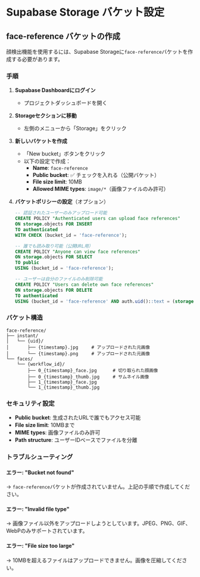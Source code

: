 # Supabase Storage バケット設定

## face-reference バケットの作成

顔検出機能を使用するには、Supabase Storageに`face-reference`バケットを作成する必要があります。

### 手順

1. **Supabase Dashboardにログイン**
   - プロジェクトダッシュボードを開く

2. **Storageセクションに移動**
   - 左側のメニューから「Storage」をクリック

3. **新しいバケットを作成**
   - 「New bucket」ボタンをクリック
   - 以下の設定で作成：
     - **Name**: `face-reference`
     - **Public bucket**: ✅ チェックを入れる（公開バケット）
     - **File size limit**: 10MB
     - **Allowed MIME types**: `image/*`（画像ファイルのみ許可）

4. **バケットポリシーの設定**（オプション）
   ```sql
   -- 認証されたユーザーのみアップロード可能
   CREATE POLICY "Authenticated users can upload face references"
   ON storage.objects FOR INSERT
   TO authenticated
   WITH CHECK (bucket_id = 'face-reference');

   -- 誰でも読み取り可能（公開URL用）
   CREATE POLICY "Anyone can view face references"
   ON storage.objects FOR SELECT
   TO public
   USING (bucket_id = 'face-reference');

   -- ユーザーは自分のファイルのみ削除可能
   CREATE POLICY "Users can delete own face references"
   ON storage.objects FOR DELETE
   TO authenticated
   USING (bucket_id = 'face-reference' AND auth.uid()::text = (storage.foldername(name))[1]);
   ```

### バケット構造

```
face-reference/
├── instant/
│   └── {uid}/
│       ├── {timestamp}.jpg     # アップロードされた元画像
│       └── {timestamp}.png     # アップロードされた元画像
└── faces/
    └── {workflow_id}/
        ├── 0_{timestamp}_face.jpg      # 切り取られた顔画像
        ├── 0_{timestamp}_thumb.jpg     # サムネイル画像
        ├── 1_{timestamp}_face.jpg
        └── 1_{timestamp}_thumb.jpg
```

### セキュリティ設定

- **Public bucket**: 生成されたURLで誰でもアクセス可能
- **File size limit**: 10MBまで
- **MIME types**: 画像ファイルのみ許可
- **Path structure**: ユーザーIDベースでファイルを分離

### トラブルシューティング

#### エラー: "Bucket not found"
→ `face-reference`バケットが作成されていません。上記の手順で作成してください。

#### エラー: "Invalid file type"
→ 画像ファイル以外をアップロードしようとしています。JPEG、PNG、GIF、WebPのみサポートされています。

#### エラー: "File size too large"
→ 10MBを超えるファイルはアップロードできません。画像を圧縮してください。